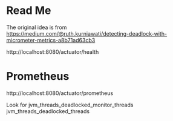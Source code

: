 # Read Me

The original idea is from  
https://medium.com/@ruth.kurniawati/detecting-deadlock-with-micrometer-metrics-a8b71ad63cb3

http://localhost:8080/actuator/health

# Prometheus
http://localhost:8080/actuator/prometheus

Look for
jvm_threads_deadlocked_monitor_threads
jvm_threads_deadlocked_threads
